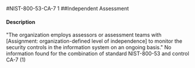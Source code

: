 #NIST-800-53-CA-7 1
##Independent Assessment
#### Description
"The organization employs assessors or assessment teams with [Assignment: organization-defined level of independence] to monitor the security controls in the information system on an ongoing basis."
No information found for the combination of standard NIST-800-53 and control CA-7 (1)
